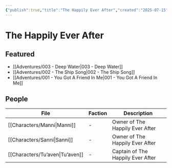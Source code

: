 ```yaml
---
{"publish":true,"title":"The Happily Ever After","created":"2025-07-15","modified":"2025-07-16T00:23:18.290+02:00","cssclasses":""}
---
```



# The Happily Ever After

## Featured
- [[Adventures/003 - Deep Water\|003 - Deep Water]]
- [[Adventures/002 - The Ship Song\|002 - The Ship Song]]
- [[Adventures/001 - You Got A Friend In Me\|001 - You Got A Friend In Me]]

## People
| File                                       | Faction | Description                       |
| ------------------------------------------ | ------- | --------------------------------- |
| [[Characters/Manni\|Manni]]     | \-      | Owner of The Happily Ever After   |
| [[Characters/Sanni\|Sanni]]     | \-      | Owner of The Happily Ever After   |
| [[Characters/Tu’aven\|Tu’aven]] | \-      | Captain of The Happily Ever After |

